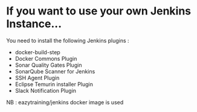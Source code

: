 # If you want to use your own Jenkins Instance...

You need to install the following Jenkins plugins :
- docker-build-step
- Docker Commons Plugin
- Sonar Quality Gates Plugin
- SonarQube Scanner for Jenkins
- SSH Agent Plugin
- Eclipse Temurin installer Plugin
- Slack Notification Plugin

NB : eazytraining/jenkins docker image is used